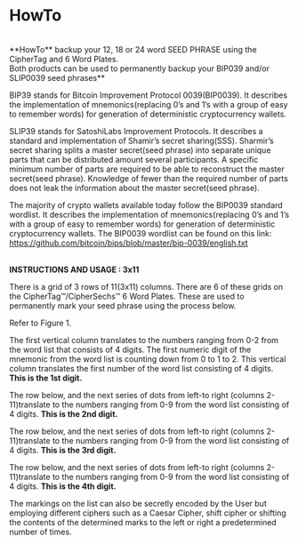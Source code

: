 # HowTo
<br/>
**HowTo** backup your 12, 18 or 24 word SEED PHRASE using the CipherTag and 6 Word Plates.<br/>
Both products can be used to permanently backup your BIP039 and/or SLIP0039 seed phrases**

BIP39 stands for Bitcoin Improvement Protocol 0039(BIP0039).  It describes the implementation of mnemonics(replacing 0’s and 1’s with a group of easy to remember words) for generation of deterministic cryptocurrency wallets.

SLIP39 stands for SatoshiLabs Improvement Protocols.  It describes a standard and implementation of Shamir’s secret sharing(SSS).  Sharmir’s secret sharing splits a master secret(seed phrase) into separate unique parts that can be distributed amount several participants.  A specific minimum number of parts are required to be able to reconstruct the master secret(seed phrase).  Knowledge of fewer than the required number of parts does not leak the information about the master secret(seed phrase).

The majority of crypto wallets available today follow the BIP0039 standard wordlist.  It describes the implementation of mnemonics(replacing 0’s and 1’s with a group of easy to remember words) for generation of deterministic cryptocurrency wallets.  The BIP0039 wordlist can be found on this link:
https://github.com/bitcoin/bips/blob/master/bip-0039/english.txt
<br/>
<br/>

**INSTRUCTIONS AND USAGE : 3x11**

There is a grid of 3 rows of 11(3x11) columns.  There are 6 of these grids on the CipherTag™/CipherSechs™ 6 Word Plates.
These are used to permanently mark your seed phrase using the process below.

Refer to Figure 1.

The first vertical column translates to the numbers ranging from 0-2 from the word list that consists of 4 digits. The first numeric digit of the mnemonic from the word list is counting down from 0 to 1 to 2.  This vertical column translates the first number of the word list consisting of 4 digits.  
**This is the 1st digit.**

The row below, and the next series of dots from left-to right (columns 2-11)translate to the numbers ranging from 0-9 from the word list consisting of 4 digits. 
**This is the 2nd digit.**

The row below, and the next series of dots from left-to right (columns 2-11)translate to the numbers ranging from 0-9 from the word list consisting of 4 digits. 
**This is the 3rd digit.**

The row below, and the next series of dots from left-to right (columns 2-11)translate to the numbers ranging from 0-9 from the word list consisting of 4 digits. 
**This is the 4th digit.**

The markings on the list can also be secretly encoded by the User but employing different ciphers such as a Caesar Cipher, shift cipher or shifting the contents of the determined marks to the left or right a predetermined number of times.
